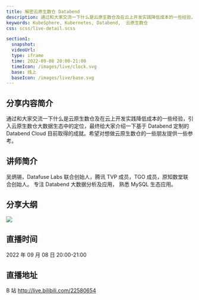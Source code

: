 ```yaml
---
title: 解密云原生数仓 Databend
description: 通过和大家交流一下什么是云原生数仓及在云上开发实践降低成本的一些经验，引入云原生数仓大数据生态中的定位，最终给大家介绍一下基于 Databend 定制的 Databend Cloud 目前取得的成就。
keywords: KubeSphere, Kubernetes, Databend,  云原生数仓
css: scss/live-detail.scss

section1:
  snapshot: 
  videoUrl: 
  type: iframe
  time: 2022-09-08 20:00-21:00
  timeIcon: /images/live/clock.svg
  base: 线上
  baseIcon: /images/live/base.svg
---
```

## 分享内容简介

通过和大家交流一下什么是云原生数仓及在云上开发实践降低成本的一些经验，引入云原生数仓大数据生态中的定位，最终给大家介绍一下基于 Databend 定制的 Databend Cloud 目前取得的成就。希望对想做云原生数仓的一些朋友提供一些参考。

## 讲师简介

吴炳锡，Datafuse Labs 联合创始人，腾讯 TVP 成员，TGO 成员，原知数堂联合创始人。  专注 Databend 大数据分析及应用， 熟悉 MySQL 生态应用。

## 分享大纲

![](https://pek3b.qingstor.com/kubesphere-community/images/databend0908-live.png)

## 直播时间

2022 年 09 月 08 日 20:00-21:00

## 直播地址

B 站  http://live.bilibili.com/22580654


